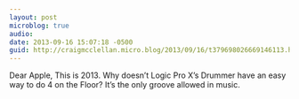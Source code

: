 ```yaml
---
layout: post
microblog: true
audio: 
date: 2013-09-16 15:07:18 -0500
guid: http://craigmcclellan.micro.blog/2013/09/16/t379698026669146113.html
---
```

Dear Apple, 
This is 2013. Why doesn’t Logic Pro X’s Drummer have an easy way to do 4 on the Floor? It’s the only groove allowed in music.
